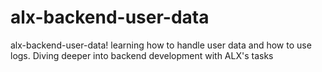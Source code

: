 # alx-backend-user-data
alx-backend-user-data! learning how to handle user data and how to use logs. Diving deeper into backend development with ALX's tasks
